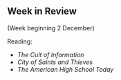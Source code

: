 ## Week in Review
(Week beginning 2 December)

Reading:
* _The Cult of Information_
* _City of Saints and Thieves_
* _The American High School Today_
